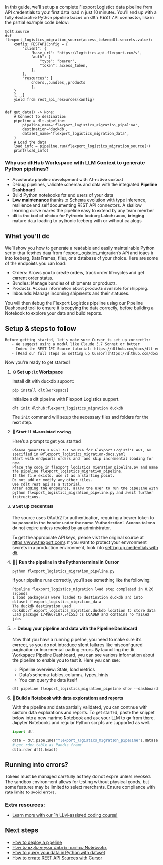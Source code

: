 In this guide, we'll set up a complete Flexport Logistics data pipeline from API credentials to your first data load in just 10 minutes. You'll end up with a fully declarative Python pipeline based on dlt's REST API connector, like in the partial example code below:

```python-outcome
@dlt.source
def flexport_logistics_migration_source(access_token=dlt.secrets.value):
    config: RESTAPIConfig = {
        "client": {
            "base_url": "https://logistics-api.flexport.com/v",
            "auth": {
                "type": "bearer",
                "token": access_token,
            },
        },
        "resources": [
            orders,,bundles,,products
            ],
    }
    [...]
    yield from rest_api_resources(config)


def get_data() -> None:
    # Connect to destination
    pipeline = dlt.pipeline(
        pipeline_name='flexport_logistics_migration_pipeline',
        destination='duckdb',
        dataset_name='flexport_logistics_migration_data', 
    )
    # Load the data
    load_info = pipeline.run(flexport_logistics_migration_source())
    print(load_info) 
```

### Why use dltHub Workspace with LLM Context to generate Python pipelines?

- Accelerate pipeline development with AI-native context
- Debug pipelines, validate schemas and data with the integrated **Pipeline Dashboard**
- Build Python notebooks for end users of your data
- **Low maintenance** thanks to Schema evolution with type inference, resilience and self documenting REST API connectors. A shallow learning curve makes the pipeline easy to extend by any team member
- dlt is the tool of choice for Pythonic Iceberg Lakehouses, bringing mature data loading to pythonic Iceberg with or without catalogs

## What you’ll do

We’ll show you how to generate a readable and easily maintainable Python script that fetches data from flexport_logistics_migration’s API and loads it into Iceberg, DataFrames, files, or a database of your choice. Here are some of the endpoints you can load:

- Orders: Allows you to create orders, track order lifecycles and get current order status.
- Bundles: Manage bundles of shipments or products.
- Products: Access information about products available for shipping.
- Inbounds: Manage incoming shipments and their statuses.

You will then debug the Flexport Logistics pipeline using our Pipeline Dashboard tool to ensure it is copying the data correctly, before building a Notebook to explore your data and build reports.

## Setup & steps to follow

```default
Before getting started, let's make sure Cursor is set up correctly:
   - We suggest using a model like Claude 3.7 Sonnet or better
   - Index the REST API Source tutorial: https://dlthub.com/docs/dlt-ecosystem/verified-sources/rest_api/ and add it to context as **@dlt rest api**
   - [Read our full steps on setting up Cursor](https://dlthub.com/docs/dlt-ecosystem/llm-tooling/cursor-restapi#23-configuring-cursor-with-documentation)
```

Now you're ready to get started!

1. ⚙️ **Set up `dlt` Workspace**
    
    Install dlt with duckdb support:
    ```shell
    pip install dlt[workspace]
    ```

    Initialize a dlt pipeline with Flexport Logistics support.
    ```shell
    dlt init dlthub:flexport_logistics_migration duckdb
    ```

    The `init` command will setup the necessary files and folders for the next step.
    
2. 🤠 **Start LLM-assisted coding**
    
    Here’s a prompt to get you started:
    
    ```prompt
    Please generate a REST API Source for Flexport Logistics API, as specified in @flexport_logistics_migration-docs.yaml 
    Start with endpoints orders and  and skip incremental loading for now. 
    Place the code in flexport_logistics_migration_pipeline.py and name the pipeline flexport_logistics_migration_pipeline. 
    If the file exists, use it as a starting point. 
    Do not add or modify any other files. 
    Use @dlt rest api as a tutorial. 
    After adding the endpoints, allow the user to run the pipeline with python flexport_logistics_migration_pipeline.py and await further instructions.
    ```

    
3. 🔒 **Set up credentials** 
    
    The source uses OAuth2 for authentication, requiring a bearer token to be passed in the header under the name 'Authorization'. Access tokens do not expire unless revoked by an administrator.
    
    To get the appropriate API keys, please visit the original source at https://www.flexport.com/.
    If you want to protect your environment secrets in a production environment, look into [setting up credentials with dlt](https://dlthub.com/docs/walkthroughs/add_credentials).
    
4. 🏃‍♀️ **Run the pipeline in the Python terminal in Cursor**
    
    ```shell
    python flexport_logistics_migration_pipeline.py
    ```
    
    If your pipeline runs correctly, you’ll see something like the following:
    
    ```shell
    Pipeline flexport_logistics_migration load step completed in 0.26 seconds
    1 load package(s) were loaded to destination duckdb and into dataset flexport_logistics_migration_data
    The duckdb destination used duckdb:/flexport_logistics_migration.duckdb location to store data
    Load package 1749667187.541553 is LOADED and contains no failed jobs
    ```
    
5. 📈 **Debug your pipeline and data with the Pipeline Dashboard**

    Now that you have a running pipeline, you need to make sure it’s correct, so you do not introduce silent failures like misconfigured pagination or incremental loading errors. By launching the dlt Workspace Pipeline Dashboard, you can see various information about the pipeline to enable you to test it. Here you can see:
    - Pipeline overview: State, load metrics
    - Data’s schema: tables, columns, types, hints
    - You can query the data itself
    
    ```shell
    dlt pipeline flexport_logistics_migration_pipeline show --dashboard
    ```
    
6. 🐍 **Build a Notebook with data explorations and reports**

    With the pipeline and data partially validated, you can continue with custom data explorations and reports. To get started, paste the snippet below into a new marimo Notebook and ask your LLM to go from there. Jupyter Notebooks and regular Python scripts are supported as well.

    
    ```python
    import dlt

   data = dlt.pipeline("flexport_logistics_migration_pipeline").dataset()
   # get rder table as Pandas frame
   data.rder.df().head()
    ```

## Running into errors?

Tokens must be managed carefully as they do not expire unless revoked. The sandbox environment allows for testing without physical goods, but some features may be limited to select merchants. Ensure compliance with rate limits to avoid errors.

### Extra resources:

- [Learn more with our 1h LLM-assisted coding course!](https://www.youtube.com/watch?v=GGid70rnJuM)

## Next steps

- [How to deploy a pipeline](https://dlthub.com/docs/walkthroughs/deploy-a-pipeline)
- [How to explore your data in marimo Notebooks](https://dlthub.com/docs/general-usage/dataset-access/marimo)
- [How to query your data in Python with dataset](https://dlthub.com/docs/general-usage/dataset-access/dataset)
- [How to create REST API Sources with Cursor](https://dlthub.com/docs/dlt-ecosystem/llm-tooling/cursor-restapi)